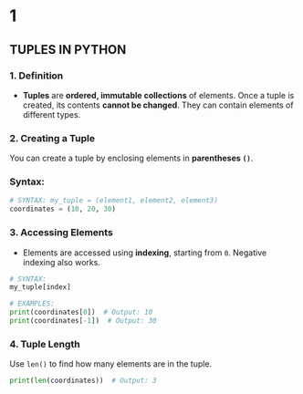 # 1

## TUPLES IN PYTHON

### 1. **Definition**

- **Tuples** are **ordered, immutable collections** of elements. Once a tuple is created, its contents **cannot be changed**. They can contain elements of different types.

### 2. **Creating a Tuple**

You can create a tuple by enclosing elements in **parentheses `()`**.

### Syntax:

```python
# SYNTAX: my_tuple = (element1, element2, element3)
coordinates = (10, 20, 30)

```

### 3. **Accessing Elements**

- Elements are accessed using **indexing**, starting from `0`. Negative indexing also works.

```python
# SYNTAX:
my_tuple[index]

# EXAMPLES:
print(coordinates[0])  # Output: 10
print(coordinates[-1])  # Output: 30

```

### 4. **Tuple Length**

Use `len()` to find how many elements are in the tuple.

```python
print(len(coordinates))  # Output: 3

```